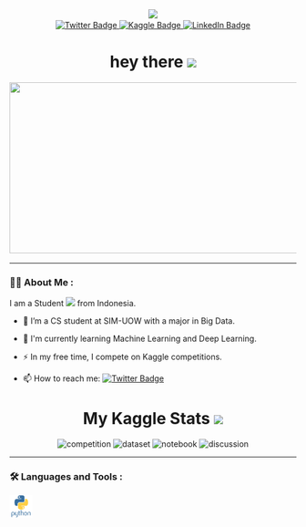 <div id="header" align="center">
  <img src="https://media.giphy.com/media/gCDQs35MXLXRiKWaQt/giphy.gif" width="100"/>
  
  <div id="badges">
    <a href="https://twitter.com/edkesuma">
      <img src="https://img.shields.io/badge/Twitter-blue?logo=twitter&logoColor=white&style=for-the-badge" alt="Twitter Badge"/>
    </a>
    <a href="https://www.kaggle.com/edrickkesuma">
      <img src="https://img.shields.io/badge/Kaggle-blue?logo=kaggle&logoColor=white&style=for-the-badge" alt="Kaggle Badge"/>
    </a>
    <a href="https://www.linkedin.com/in/edrick-kesuma-61aba7198/">
      <img src="https://img.shields.io/badge/LinkedIn-blue?logo=linkedin&logoColor=white&style=for-the-badge" alt="LinkedIn Badge"/>
    </a>
  </div>
  
  <h1>
  hey there
  <img src="https://media.giphy.com/media/hvRJCLFzcasrR4ia7z/giphy.gif" width="30px"/>
  </h1>
  
  <div align="center">
    <img src="https://media.giphy.com/media/dWesBcTLavkZuG35MI/giphy.gif" width="600" height="300"/>
  </div>
  
  </div>
  
  ---

  ### :man_technologist: About Me :
  I am a Student <img src="https://media.giphy.com/media/FUV7v2EMy9zMXRePa0/giphy.gif" width="30"> from Indonesia.
  
  - :telescope: I’m a CS student at SIM-UOW with a major in Big Data.

  - :seedling: I'm currently learning Machine Learning and Deep Learning.

  - :zap: In my free time, I compete on Kaggle competitions.

  - :mailbox: How to reach me: [![Twitter Badge](https://img.shields.io/badge/@edkesuma-blue?style=flat&logo=Twitter&logoColor=white)](https://twitter.com/edkesuma)

<div id="header" align="center">
  <h1>
    My Kaggle Stats
    <img src="https://media.giphy.com/media/cAWZev5IHRGJHbD9PN/giphy.gif" width="30px"/>
  </h1>
  
  ![competition](https://road-to-kaggle-grandmaster.vercel.app/api/badges/edrickkesuma/competition)
  ![dataset](https://road-to-kaggle-grandmaster.vercel.app/api/badges/edrickkesuma/dataset)
  ![notebook](https://road-to-kaggle-grandmaster.vercel.app/api/badges/edrickkesuma/notebook)
  ![discussion](https://road-to-kaggle-grandmaster.vercel.app/api/badges/edrickkesuma/discussion)
</div>

---

### :hammer_and_wrench: Languages and Tools :
<div>
  <img src="https://github.com/devicons/devicon/blob/master/icons/python/python-original-wordmark.svg" title="Python" alt="Python" width="40" height="40"/>&nbsp;
</div>

<!--
**IceFrog-sama/IceFrog-sama** is a ✨ _special_ ✨ repository because its `README.md` (this file) appears on your GitHub profile.

Here are some ideas to get you started:

- 🔭 I’m currently working on ...
- 🌱 I’m currently learning ...
- 👯 I’m looking to collaborate on ...
- 🤔 I’m looking for help with ...
- 💬 Ask me about ...
- 📫 How to reach me: ...
- 😄 Pronouns: ...
- ⚡ Fun fact: ...
-->
